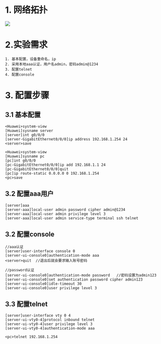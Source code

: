 # 1. 网络拓扑

![](D:\Users\admin\Desktop\ruankao\001_登录华为设备.png)

# 2.实验需求
	1. 基本配置，设备重命名，ip
	2. 采用本地aaa认证，用户名admin，密码admin@1234
	3. 配置telnet
	4. 配置console



# 3. 配置步骤
## 3.1 基本配置

	<Huawei>system-view
	[Huawei]sysname server
	[server]int g0/0/0
	[server-GigabitEthernet0/0/0]ip address 192.168.1.254 24
	<server>save
	
	<Huawei>system-view 
	[Huawei]sysname pc
	[pc]int g0/0/0
	[pc-GigabitEthernet0/0/0]ip add 192.168.1.1 24
	[pc-GigabitEthernet0/0/0]quit
	[pc]ip route-static 0.0.0.0 0 192.168.1.254
	<pc>save

## 3.2 配置aaa用户
    [server]aaa
    [server-aaa]local-user admin password cipher admin@1234
    [server-aaa]local-user admin privilege level 3
    [server-aaa]local-user admin service-type terminal ssh telnet


## 3.2 配置console
	//aaa认证
	[server]user-interface console 0
	[server-ui-console0]authentication-mode aaa
	<server>quit  //退出后就会要求输入账号密码
	
	//password认证
	[server-ui-console0]authentication-mode password   //密码设置为admin123
	[server-ui-console0]set authentication password cipher admin123
	[server-ui-console0]idle-timeout 30
	[server-ui-console0]user privilege level 3


## 3.3 配置telnet
    [server]user-interface vty 0 4
    [server-ui-vty0-4]protocol inbound telnet 
    [server-ui-vty0-4]user privilege level 3
    [server-ui-vty0-4]authentication-mode aaa
    
    <pc>telnet 192.168.1.254
